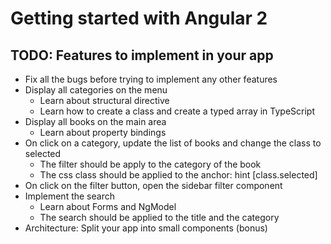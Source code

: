 # Getting started with Angular 2

 ## TODO: Features to implement in your app
 - Fix all the bugs before trying to implement any other features
 - Display all categories on the menu
    - Learn about structural directive
    - Learn how to create a class and create a typed array in TypeScript 
 - Display all books on the main area
    - Learn about property bindings
 - On click on a category, update the list of books and change the class to selected
    - The filter should be apply to the category of the book
    - The css class should be applied to the anchor: hint [class.selected]
 - On click on the filter button, open the sidebar filter component
 - Implement the search 
    - Learn about Forms and NgModel
    - The search should be applied to the title and the category
- Architecture: Split your app into small components (bonus)



